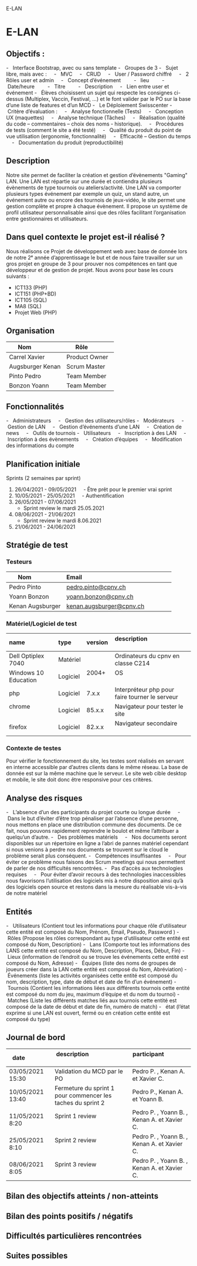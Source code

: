 E-LAN
# E-LAN

## Objectifs :

-   Interface Bootstrap, avec ou sans template
-   Groupes de 3
-   Sujet libre, mais avec :
    -   MVC
    -   CRUD
    -   User / Password chiffré
    -   2 Rôles user et admin
    -   Concept d’événement
        -   lieu
        -   Date/heure
        -   Titre
        -   Description
    -   Lien entre user et événement
-   Élèves choisissent un sujet qui respecte les consignes ci-dessus (Multiplex, Vaccin, Festival, …) et le font valider par le PO sur la base d’une liste de features et d’un MCD
-   Le Déploiement Swisscenter
-   Critère d’évaluation :
    -   Analyse fonctionnelle (Tests)
    -   Conception UX (maquettes)
    -   Analyse technique (Tâches)
    -   Réalisation (qualité du code – commentaires – choix des noms - historique).
    -   Procédures de tests (comment le site a été testé)
    -   Qualité du produit du point de vue utilisation (ergonomie, fonctionnalité)
    -   Efficacité – Gestion du temps
    -   Documentation du produit (reproductibilité)

## Description

Notre site permet de faciliter la création et gestion d’évènements "Gaming" LAN.
Une LAN est répartie sur une durée et contiendra plusieurs évènements de type tournois ou ateliers/activité.
Une LAN va comporter plusieurs types événement par exemple un quiz, un stand autre, un événement autre ou encore des tournois de jeux-vidéo,
le site permet une gestion complète et propre à chaque évènement.
Il propose un système de profil utilisateur personnalisable ainsi que des rôles facilitant l’organisation entre gestionnaires et utilisateurs.

## Dans quel contexte le projet est-il réalisé ?

Nous réalisons ce Projet de développement web avec base de donnée lors de notre 2ᵉ année d’apprentissage le but et de nous faire travailler sur un gros projet en groupe de 3 pour prouver nos compétences en tant que développeur et de gestion de projet.
Nous avons pour base les cours suivants :
- ICT133 (PHP)
- ICT151 (PHP+BD)
- ICT105 (SQL)
- MA8 (SQL)
- Projet Web (PHP)

## Organisation

| Nom              | Rôle          |
| ---------------- | ------------- |
| Carrel Xavier    | Product Owner |
| Augsburger Kenan | Scrum Master  |
| Pinto Pedro      | Team Member   |
| Bonzon Yoann     | Team Member   |

## Fonctionnalités

-   Administrateurs
    -   Gestion des utilisateurs/rôles
-   Modérateurs
    -   Gestion de LAN
    -   Gestion d’événements d’une LAN
    -   Création de news
    -   Outils de tournois
-   Utilisateurs
    -   Inscription à des LAN
    -   Inscription à des évènements
    -   Création d’équipes
    -   Modification des informations du compte

## Planification initiale

Sprints (2 semaines par sprint)


1. 26/04/2021 - 09/05/2021
    - Être prêt pour le premier vrai sprint
2. 10/05/2021 - 25/05/2021
    - Authentification
3. 26/05/2021 - 07/06/2021
    - Sprint review le mardi 25.05.2021
5. 08/06/2021 - 21/06/2021
    - Sprint review le mardi 8.06.2021
6. 21/06/2021 - 24/06/2021

## Stratégie de test

### Testeurs

| Nom              | Email                                                       |
| ---------------- | ----------------------------------------------------------- |
| Pedro Pinto      | [pedro.pinto@cpnv.ch](mailto:pedro.pinto@cpnv.ch)           |
| Yoann Bonzon     | [yoann.bonzon@cpnv.ch](mailto:yoann.bonzon@cpnv.ch)         |
| Kenan Augsburger | [kenan.augsburger@cpnv.ch](mailto:kenan.augsburger@cpnv.ch) |

### Matériel/Logiciel de test

| name                 | type     | version | description                                   |
| :------------------- | :------- | :------ | :-------------------------------------------- |
| Dell Optiplex 7040   | Matériel |         | Ordinateurs du cpnv en classe C214            |
| Windows 10 Education | Logiciel | 2004+   | OS                                            |
| php                  | Logiciel | 7.x.x   | Interpréteur php pour faire tourner le serveur|
| chrome               | Logiciel | 85.x.x  | Navigateur pour tester le site                |
| firefox              | Logiciel | 82.x.x  | Navigateur secondaire                         |

### Contexte de testes

Pour vérifier le fonctionnement du site, les testes sont réalisés en servant en interne accessible par d’autres clients dans le même réseau.
La base de donnée est sur la même machine que le serveur.
Le site web cible desktop et mobile, le site doit donc être responsive pour ces critères.

## Analyse des risques

-   L’absence d’un des participants du projet courte ou longue durée
    -   Dans le but d’éviter d’être trop pénaliser par l’absence d’une personne, nous mettons en place une distribution commune des documents. De ce fait, nous pouvons rapidement reprendre le boulot et même l’attribuer a quelqu’un d’autre.
-   Des problèmes matériels
    -   Nos documents seront disponibles sur un répertoire en ligne a l’abri de pannes matériel cependant si nous venions à perdre nos documents se trouvent sur le cloud le problème serait plus conséquent.
-   Compétences insuffisantes
    -   Pour éviter ce problème nous faisons des Scrum meetings qui nous permettent de parler de nos difficultés rencontrées.
-   Pas d’accès aux technologies requises
    -   Pour éviter d’avoir recours à des technologies inaccessibles nous favorisons l’utilisation des logiciels mis à notre disposition ainsi qu’à des logiciels open source et restons dans la mesure du réalisable vis-à-vis de notre matériel

## Entités

-   Utilisateurs (Contient tout les informations pour chaque rôle d’utilisateur cette entité est composé du Nom, Prénom, Email, Pseudo, Password )
-   Rôles (Propose les rôles correspondant au type d’utilisateur cette entité est composé du Nom, Description)
-   Lans (Comporte tout les informations des LANS cette entité est composé du Nom, Description, Places, Début, Fin)
-   Lieux (information de l’endroit ou se trouve les événements cette entité est composé du Nom, Adresse)
-   Équipes (liste des noms de groupes de joueurs créer dans la LAN cette entité est composé du Nom, Abréviation)
-   Événements (liste les activités organisées cette entité est composé du nom, description, type, date de début et date de fin d’un événement)
-   Tournois (Contient les informations liées aux différents tournois cette entité est composé du nom du jeu, maximum d’équipe et du nom du tournoi)
-   Matches (Liste les différents matches liés aux tournois cette entité est composé de la date de début et date de fin, numéro de match)
-   état (l’état exprime si une LAN est ouvert, fermé ou en création cette entité est composé du type)

## Journal de bord

| date             | description                                                 | participant                                 |
| ---------------- | ----------------------------------------------------------- | ------------------------------------------- |
| 03/05/2021 15:30 | Validation du MCD par le PO                                 | Pedro P. , Kenan A. et Xavier C.            |
| 10/05/2021 13:40 | Fermeture du sprint 1 pour commencer les taches du sprint 2 | Pedro P., Kenan A. et Yoann B.              |
| 11/05/2021 8:20  | Sprint 1 review                                             | Pedro P. , Yoann B. , Kenan A. et Xavier C. |
| 25/05/2021 8:10  | Sprint 2 review                                             | Pedro P. , Yoann B. , Kenan A. et Xavier C. |
| 08/06/2021 8:05  | Sprint 3 review                                             | Pedro P. , Yoann B. , Kenan A. et Xavier C. |


## Bilan des objectifs atteints / non-atteints

## Bilan des points positifs / négatifs

## Difficultés particulières rencontrées

## Suites possibles
